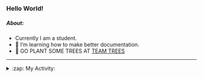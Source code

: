 ### Hello World!

##### About:
- Currently I am a student.
- 🌱 I’m learning how to make better documentation.
- 🌱 GO PLANT SOME TREES AT [TEAM TREES](https://teamtrees.org/)

---
<details>
  <summary>:zap: My Activity:</summary>
  
<!--START_SECTION:waka-->
![Code Time](http://img.shields.io/badge/Code%20Time-1%2C136%20hrs%207%20mins-blue)

**I'm a Night 🦉** 

```text
🌞 Morning                1385 commits        ██░░░░░░░░░░░░░░░░░░░░░░░   09.15 % 
🌆 Daytime                5393 commits        █████████░░░░░░░░░░░░░░░░   35.61 % 
🌃 Evening                4351 commits        ███████░░░░░░░░░░░░░░░░░░   28.73 % 
🌙 Night                  4014 commits        ███████░░░░░░░░░░░░░░░░░░   26.51 % 
```
📅 **I'm Most Productive on Wednesday** 

```text
Monday                   2283 commits        ████░░░░░░░░░░░░░░░░░░░░░   15.08 % 
Tuesday                  1965 commits        ███░░░░░░░░░░░░░░░░░░░░░░   12.98 % 
Wednesday                3510 commits        ██████░░░░░░░░░░░░░░░░░░░   23.18 % 
Thursday                 1864 commits        ███░░░░░░░░░░░░░░░░░░░░░░   12.31 % 
Friday                   1472 commits        ██░░░░░░░░░░░░░░░░░░░░░░░   09.72 % 
Saturday                 1348 commits        ██░░░░░░░░░░░░░░░░░░░░░░░   08.90 % 
Sunday                   2701 commits        ████░░░░░░░░░░░░░░░░░░░░░   17.84 % 
```


📊 **This Week I Spent My Time On** 

```text
🔥 Editors: 
VS Code                  29 mins             █████████████████████████   100.00 % 

🐱‍💻 Projects: 
CSF22                    20 mins             █████████████████░░░░░░░░   68.67 % 
praise                   9 mins              ████████░░░░░░░░░░░░░░░░░   31.33 % 
```


 Last Updated on 22/06/2023 20:08:26 UTC
<!--END_SECTION:waka-->
</details>
